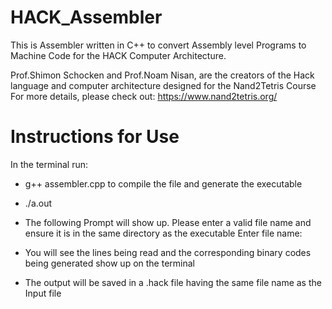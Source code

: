 # HACK_Assembler
This is Assembler written in C++ to convert Assembly level Programs to Machine Code for the HACK Computer Architecture.

Prof.Shimon Schocken and Prof.Noam Nisan, are the creators of the Hack language and computer architecture designed for the Nand2Tetris Course
For more details, please check out: https://www.nand2tetris.org/

# Instructions for Use
In the terminal run:

- g++ assembler.cpp to compile the file and generate the executable

- ./a.out

- The following Prompt will show up. Please enter a valid file name and ensure it is in the same directory as the executable
  Enter file name:

- You will see the lines being read and the corresponding binary codes being generated show up on the terminal

- The output will be saved in a .hack file having the same file name as the Input file
